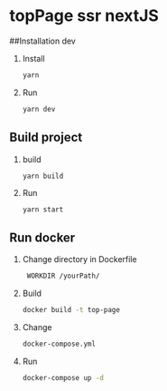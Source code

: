 # topPage ssr nextJS

##Installation dev


1. Install 

   ```bash
   yarn
   ```

2. Run

   ```bash
   yarn dev
   ```

## Build project

1. build 

   ```
   yarn build
   ```

2. Run

   ```bash
   yarn start
   ```
   
## Run docker

1. Change directory in Dockerfile 
    
   ```bash
    WORKDIR /yourPath/
   ```

2. Build 
   ```bash
   docker build -t top-page
   ```
3. Change   
    ```bash
    docker-compose.yml
    ```
4. Run 
   ```bash
   docker-compose up -d
   ```    
   
